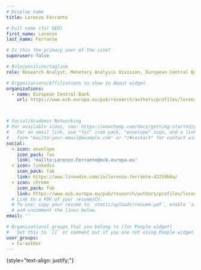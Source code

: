 ```yaml
---
# Display name
title: Lorenzo Ferrante

# Full name (for SEO)
first_name: Lorenzo  
last_name: Ferrante

# Is this the primary user of the site?
superuser: false

# Role/position/tagline
role: Research Analyst, Monetary Analysis Division, European Central Bank

# Organizations/Affiliations to show in About widget
organizations:
  - name: European Central Bank
    url: https://www.ecb.europa.eu/pub/research/authors/profiles/lorenzo-ferrante.es.html



# Social/Academic Networking
# For available icons, see: https://wowchemy.com/docs/getting-started/page-builder/#icons
#   For an email link, use "fas" icon pack, "envelope" icon, and a link in the
#   form "mailto:your-email@example.com" or "/#contact" for contact widget.
social:
  - icon: envelope
    icon_pack: fas
    link: 'mailto:Lorenzo.Ferrante@ecb.europa.eu'
  - icon: linkedin
    icon_pack: fab
    link: https://www.linkedin.com/in/lorenzo-ferrante-42259b8a/  
  - icon: chrome
    icon_pack: fab
    link: https://www.ecb.europa.eu/pub/research/authors/profiles/lorenzo-ferrante.es.html
  # Link to a PDF of your resume/CV.
  # To use: copy your resume to `static/uploads/resume.pdf`, enable `ai` icons in `params.yaml`,
  # and uncomment the lines below.
email: ''

# Organizational groups that you belong to (for People widget)
#   Set this to `[]` or comment out if you are not using People widget.
user_groups:
  - Co-author
---
```

{style="text-align: justify;"}
